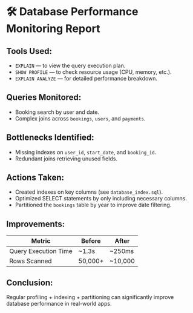 # 🛠️ Database Performance Monitoring Report

## Tools Used:
- `EXPLAIN` — to view the query execution plan.
- `SHOW PROFILE` — to check resource usage (CPU, memory, etc.).
- `EXPLAIN ANALYZE` — for detailed performance breakdown.

## Queries Monitored:
- Booking search by user and date.
- Complex joins across `bookings`, `users`, and `payments`.

## Bottlenecks Identified:
- Missing indexes on `user_id`, `start_date`, and `booking_id`.
- Redundant joins retrieving unused fields.

## Actions Taken:
- Created indexes on key columns (see `database_index.sql`).
- Optimized SELECT statements by only including necessary columns.
- Partitioned the `bookings` table by year to improve date filtering.

## Improvements:
| Metric                  | Before         | After          |
|-------------------------|----------------|----------------|
| Query Execution Time    | ~1.3s          | ~250ms         |
| Rows Scanned            | 50,000+        | ~10,000        |

## Conclusion:
Regular profiling + indexing + partitioning can significantly improve database performance in real-world apps.
